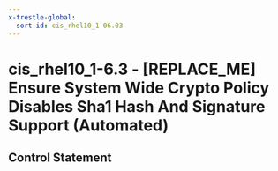 ```yaml
---
x-trestle-global:
  sort-id: cis_rhel10_1-06.03
---
```


# cis_rhel10_1-6.3 - \[REPLACE_ME\] Ensure System Wide Crypto Policy Disables Sha1 Hash And Signature Support (Automated)

## Control Statement
